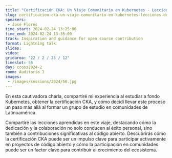 ```yaml
---
title: "Certificación CKA: Un Viaje Comunitario en Kubernetes - Lecciones de Dedicación y Colaboración"
slug: certificacion-cka-un-viaje-comunitario-en-kubernetes-lecciones-de-dedicacion-y-colaboracion
speakers:
 - José Flores
time_start: 2024-02-24 13:25:00
time_end: 2024-02-24 13:35:00
track: Inspiration and guidance for open source contribution
format: Lightning talk
slides: 
video: 
gridarea: "22 / 2 / 23 / 12"
timeslot: 56
day: ccoss2024-2
room: Auditorio 1
images: 
 - /images/sessions/2024/56.jpg
---
```


En esta cautivadora charla, compartiré mi experiencia al estudiar a fondo Kubernetes, obtener la certificación CKA, y cómo decidí llevar este proceso un paso más allá al formar un grupo de estudio en comunidades de Latinoamérica.
 
Compartiré las lecciones aprendidas en este viaje, destacando cómo la dedicación y la colaboración no solo conducen al éxito personal, sino también a contribuciones significativas al código abierto. Descubrirás cómo la certificación CKA puede ser un impulso clave para participar activamente en proyectos de código abierto y cómo la participación en comunidades puede ser un factor clave para contribuir al crecimiento del ecosistema.